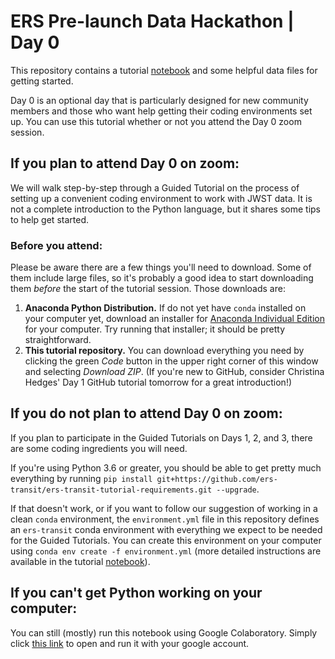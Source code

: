 # ERS Pre-launch Data Hackathon | Day 0
This repository contains a tutorial [notebook](hackathon-day0-tutorial.ipynb) and some helpful data files for getting started.

Day 0 is an optional day that is particularly designed for new community members and those who want help getting their coding environments set up. You can use this tutorial whether or not you attend the Day 0 zoom session.

## If you plan to attend Day 0 on zoom:
We will walk step-by-step through a Guided Tutorial on the process of setting up a convenient coding environment to work with JWST data. It is not a complete introduction to the Python language, but it shares some tips to help get started.

### Before you attend:
Please be aware there are a few things you'll need to download. Some of them include large files, so it's probably a good idea to start downloading them *before* the start of the tutorial session. Those downloads are:
1. **Anaconda Python Distribution.** If do not yet have `conda` installed on your computer yet, download an installer for [Anaconda Individual Edition](https://www.anaconda.com/products/individual) for your computer. Try running that installer; it should be pretty straightforward.
2. **This tutorial repository.** You can download everything you need by clicking the green *Code* button in the upper right corner of this window and selecting *Download ZIP*. (If you're new to GitHub, consider Christina Hedges' Day 1 GitHub tutorial tomorrow for a great introduction!)

## If you do not plan to attend Day 0 on zoom:
If you plan to participate in the Guided Tutorials on Days 1, 2, and 3, there are some coding ingredients you will need.

If you're using Python 3.6 or greater, you should be able to get pretty much everything by running `pip install git+https://github.com/ers-transit/ers-transit-tutorial-requirements.git --upgrade`.

If that doesn't work, or if you want to follow our suggestion of working in a clean `conda` environment, the `environment.yml` file in this repository defines an `ers-transit` conda environment with everything we expect to be needed for the Guided Tutorials. You can create this environment on your computer using `conda env create -f environment.yml` (more detailed instructions are available in the tutorial [notebook](hackathon-day0-tutorial.ipynb)).

## If you can't get Python working on your computer:
You can still (mostly) run this notebook using Google Colaboratory. Simply click [this link](https://colab.research.google.com/github/ers-transit/hackathon-2021-day0/blob/main/hackathon-day0-tutorial-colab-version.ipynb) to open and run it with your google account.
